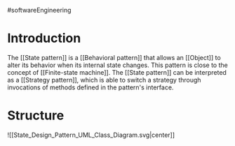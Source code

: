 #softwareEngineering 
# Introduction 
The [[State pattern]] is a [[Behavioral pattern]] that allows an [[Object]] to alter its behavior when its internal state changes. This pattern is close to the concept of [[Finite-state machine]]. The [[State pattern]] can be interpreted as a [[Strategy pattern]], which is able to switch a strategy through invocations of methods defined in the pattern's interface.
# Structure 
![[State_Design_Pattern_UML_Class_Diagram.svg|center]]
